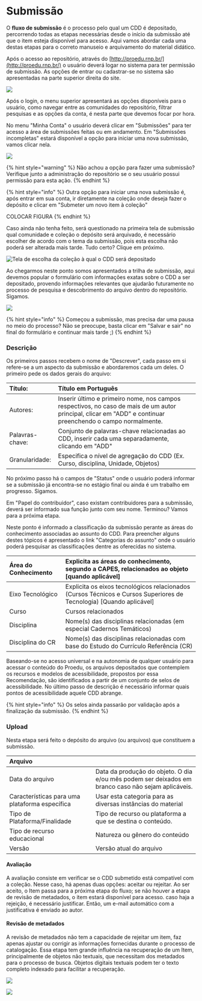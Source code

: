 # Submissão

O **fluxo de submissão** é o processo pelo qual um CDD é depositado, percorrendo todas as etapas necessárias desde o início da submissão até que o item esteja disponível para acesso. Aqui vamos abordar cada uma destas etapas para o correto manuseio e arquivamento do material didático.

Após o acesso ao repositório, através do [http://proedu.rnp.br/](http://proedu.rnp.br/) o usuário deverá logar no sistema para ter permissão de submissão. As opções de entrar ou cadastrar-se no sistema são apresentadas na parte superior direita do site.

![](.gitbook/assets/captura-de-tela-de-2018-06-20-15-02-05%20%281%29.png)

Após o login, o menu superior apresentará as opções disponíveis para o usuário, como navegar entre as comunidades do repositório, filtrar pesquisas e as opções da conta, é nesta parte que devemos focar por hora.

No menu "Minha Conta" o usuário deverá clicar em "Submissões" para ter acesso a área de submissões feitas ou em andamento. Em "Submissões incompletas" estará disponível a opção para iniciar uma nova submissão, vamos clicar nela.

![](.gitbook/assets/captura-de-tela-de-2018-06-20-15-02-30%20%281%29.png)

{% hint style="warning" %}
Não achou a opção para fazer uma submissão? Verifique junto a administração do repositório se o seu usuário possui permissão para esta ação.
{% endhint %}

{% hint style="info" %}
Outra opção para iniciar uma nova submissão é, após entrar em sua conta, ir diretamente na coleção onde deseja fazer o depósito e clicar em "Submeter um novo item à coleção"

COLOCAR FIGURA
{% endhint %}

Caso ainda não tenha feito, será questionado na primeira tela de submissão qual comunidade e coleção o depósito será arquivado, é necessário escolher de acordo com o tema da submissão, pois esta escolha não poderá ser alterada mais tarde. Tudo certo? Clique em próximo.

![Tela de escolha da cole&#xE7;&#xE3;o &#xE0; qual o CDD ser&#xE1; depositado](.gitbook/assets/captura-de-tela-de-2018-06-20-15-05-40.png)

Ao chegarmos neste ponto somos apresentados a trilha de submissão, aqui devemos popular o formulário com informações exatas sobre o CDD a ser depositado, provendo informações relevantes que ajudarão futuramente no processo de pesquisa e descobrimento do arquivo dentro do repositório. Sigamos.

![](.gitbook/assets/captura-de-tela-de-2018-06-20-15-31-14.png)

{% hint style="info" %}
Começou a submissão, mas precisa dar uma pausa no meio do processo? Não se preocupe, basta clicar em "Salvar e sair" no final do formulário e continuar mais tarde ;\)
{% endhint %}

### Descrição

Os primeiros passos recebem o nome de "Descrever", cada passo em si refere-se a um aspecto da submissão e abordaremos cada um deles. O primeiro pede os dados gerais do arquivo:

| Título:   | Título em Português |
| :--- | :--- |
| Autores: |  Inserir último e primeiro nome, nos campos respectivos, no caso de mais de um autor principal, clicar em "ADD" e continuar preenchendo o campo normalmente. |
| Palavras-chave:  | Conjunto de palavras-chave relacionadas ao CDD, inserir cada uma separadamente, clicando em "ADD" |
| Granularidade:  | Especifica o nível de agregação do CDD \(Ex. Curso, disciplina, Unidade, Objetos\) |

No próximo passo há o campos de "Status" onde o usuário poderá informar se a submissão já encontra-se no estágio final ou ainda é um trabalho em progresso. Sigamos.

Em "Papel do contribuidor", caso existam contribuidores para a submissão, deverá ser informado sua função junto com seu nome. Terminou? Vamos para a próxima etapa.

Neste ponto é informado a classificação da submissão perante as áreas do conhecimento associadas ao assunto do CDD. Para preencher alguns destes tópicos é apresentado o link "Categorias do assunto" onde o usuário poderá pesquisar as classificações dentre as oferecidas no sistema.

| Área do Conhecimento | Explicita as áreas do conhecimento, segundo a CAPES, relacionados ao objeto \[quando aplicável\] |
| :--- | :--- |
| Eixo Tecnológico | Explicita os eixos tecnológicos relacionados \(Cursos Técnicos e Cursos Superiores de Tecnologia\) \[Quando aplicável\] |
| Curso | Cursos relacionados |
| Disciplina | Nome\(s\) das disciplinas relacionadas \(em especial Cadernos Temáticos\) |
| Disciplina do CR | Nome\(s\) das disciplinas relacionadas com base do Estudo do Currículo Referência \(CR\) |

Baseando-se no acesso universal e na autonomia de qualquer usuário para acessar o conteúdo do Proedu, os arquivos depositados que contemplem os recursos e modelos de acessibilidade, propostos por essa Recomendação, são identificados a partir de um conjunto de selos de acessibilidade. No último passo de descrição é necessário informar quais pontos de acessibilidade aquele CDD abrange.

{% hint style="info" %}
Os selos ainda passarão por validação após a finalização da submissão.
{% endhint %}

### Upload

Nesta etapa será feito o depósito do arquivo \(ou arquivos\) que constituem a submissão. 

| Arquivo |  |
| :--- | :--- |
| Data do arquivo | Data da produção do objeto. O dia e/ou mês podem ser deixados em branco caso não sejam aplicáveis. |
| Características para uma plataforma específica | Usar esta categoria para as diversas instâncias do material |
| Tipo de Plataforma/Finalidade | Tipo de recurso ou plataforma a que se destina o conteúdo. |
| Tipo de recurso educacional | Natureza ou gênero do conteúdo |
| Versão | Versão atual do arquivo |

#### Avaliação

A avaliação consiste em verificar se o CDD submetido está compatível com a coleção. Nesse caso, há apenas duas opções: aceitar ou rejeitar. Ao ser aceito, o Item passa para a próxima etapa do fluxo; se não houver a etapa de revisão de metadados, o item estará disponível para acesso. caso haja a rejeição, é necessário justificar. Então, um e-mail automático com a justificativa é enviado ao autor.

#### Revisão de metadados

A revisão de metadados não tem a capacidade de rejeitar um item, faz apenas ajustar ou corrigir as informações fornecidas durante o processo de catalogação. Essa etapa tem grande influência na recuperação de um Item, principalmente de objetos não textuais, que necessitam dos metadados para o processo de busca. Objetos digitais textuais podem ter o texto completo indexado para facilitar a recuperação.





![](.gitbook/assets/captura-de-tela-de-2018-06-20-15-31-14%20%281%29.png)

![](.gitbook/assets/captura-de-tela-de-2018-06-20-15-03-22.png)

